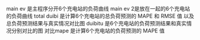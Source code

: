 main ev 是主程序分开6个充电站的负荷曲线
main ev 2是放在一起的6个充电站的负荷曲线
total duibi 是计算6个充电站的总负荷预测的 MAPE 和 RMSE 值 以及总负荷预测结果与真实情况对比图
duibitu 是6个充电站的负荷预测结果和真实情况分别对比的图
对比mape 是计算6个充电站的负荷预测的 MAPE 值
